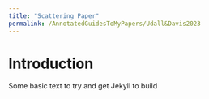 ```yaml
---
title: "Scattering Paper"
permalink: /AnnotatedGuidesToMyPapers/Udall&Davis2023
---
```


# Introduction

Some basic text to try and get Jekyll to build